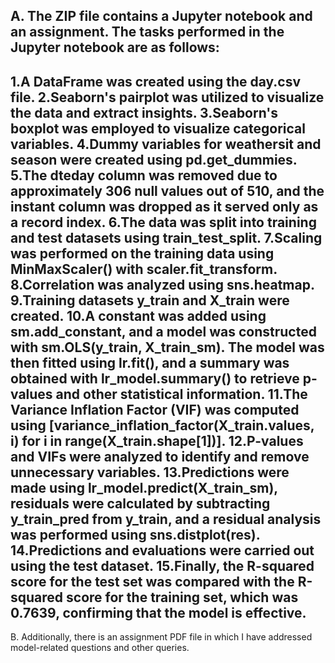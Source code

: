 A. The ZIP file contains a Jupyter notebook and an assignment. The tasks performed in the Jupyter notebook are as follows:
----------------------------------------------------------------------------------------------------------------------------------------------------------------------------------------------------------------------------------------
1.A DataFrame was created using the day.csv file.
2.Seaborn's pairplot was utilized to visualize the data and extract insights.
3.Seaborn's boxplot was employed to visualize categorical variables.
4.Dummy variables for weathersit and season were created using pd.get_dummies.
5.The dteday column was removed due to approximately 306 null values out of 510, and the instant column was dropped as it served only as a record index.
6.The data was split into training and test datasets using train_test_split.
7.Scaling was performed on the training data using MinMaxScaler() with scaler.fit_transform.
8.Correlation was analyzed using sns.heatmap.
9.Training datasets y_train and X_train were created.
10.A constant was added using sm.add_constant, and a model was constructed with sm.OLS(y_train, X_train_sm). The model was then fitted using lr.fit(), and a summary was obtained with lr_model.summary() to retrieve p-values and other statistical information.
11.The Variance Inflation Factor (VIF) was computed using [variance_inflation_factor(X_train.values, i) for i in range(X_train.shape[1])].
12.P-values and VIFs were analyzed to identify and remove unnecessary variables.
13.Predictions were made using lr_model.predict(X_train_sm), residuals were calculated by subtracting y_train_pred from y_train, and a residual analysis was performed using sns.distplot(res).
14.Predictions and evaluations were carried out using the test dataset.
15.Finally, the R-squared score for the test set was compared with the R-squared score for the training set, which was 0.7639, confirming that the model is effective.
-------------------------------------------------------------------------------------------------------------------------------------------------------------------------------------------------------------------------------------------
B. Additionally, there is an assignment PDF file in which I have addressed model-related questions and other queries.
